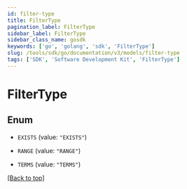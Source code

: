 ```yaml
---
id: filter-type
title: FilterType
pagination_label: FilterType
sidebar_label: FilterType
sidebar_class_name: gosdk
keywords: ['go', 'golang', 'sdk', 'FilterType'] 
slug: /tools/sdk/go/documentation/v3/models/filter-type
tags: ['SDK', 'Software Development Kit', 'FilterType']
---
```


# FilterType

## Enum


* `EXISTS` (value: `"EXISTS"`)

* `RANGE` (value: `"RANGE"`)

* `TERMS` (value: `"TERMS"`)


[[Back to top]](#) 


